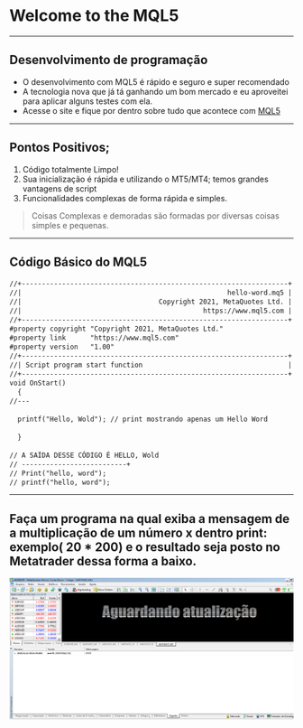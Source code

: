 # Welcome to the MQL5
***
## Desenvolvimento de programação 

* O desenvolvimento com MQL5 é rápido e seguro e super recomendado
* A tecnologia nova que já tá ganhando um bom mercado e eu aproveitei para aplicar alguns testes com ela.
* Acesse o site e fique por dentro sobre tudo que acontece com [MQL5](https://www.mql5.com/en)
***
## Pontos Positivos;

1. Código totalmente Limpo!
2. Sua inicialização é rápida e utilizando o MT5/MT4; temos grandes vantagens de script
3. Funcionalidades complexas de forma rápida e simples.

>Coisas Complexas e demoradas são formadas por diversas coisas simples e pequenas.
***
## Código Básico do MQL5

```MQL5
//+------------------------------------------------------------------+
//|                                                   hello-word.mq5 |
//|                                  Copyright 2021, MetaQuotes Ltd. |
//|                                             https://www.mql5.com |
//+------------------------------------------------------------------+
#property copyright "Copyright 2021, MetaQuotes Ltd."
#property link      "https://www.mql5.com"
#property version   "1.00"
//+------------------------------------------------------------------+
//| Script program start function                                    |
//+------------------------------------------------------------------+
void OnStart()
  {
//---

  printf("Hello, Wold"); // print mostrando apenas um Hello Word
  
  }

// A SAÍDA DESSE CÓDIGO É HELLO, Wold
// --------------------------+
// Print("hello, word");
// printf("hello, word");

```
***
## Faça um programa na qual exiba a mensagem de a multiplicação de um número x dentro print: exemplo( 20 * 200) e o resultado seja posto no Metatrader dessa forma a baixo.

![imagem do mercado](https://github.com/TheusBoot/bot-mql5/blob/main/exec-01/projeto-exe.png)
